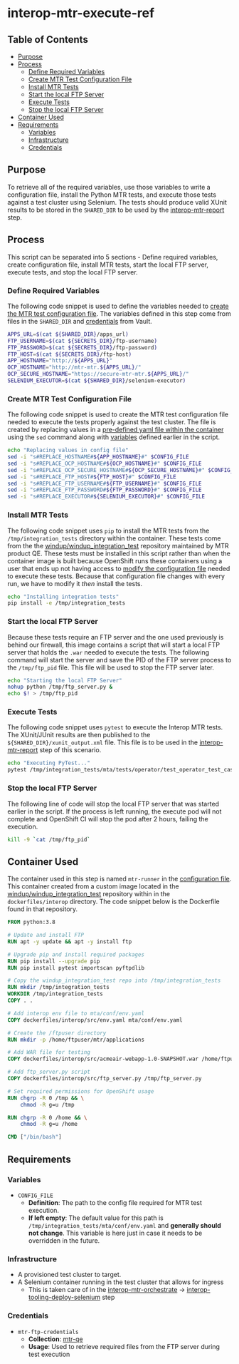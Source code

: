 # interop-mtr-execute-ref<!-- omit from toc -->

## Table of Contents<!-- omit from toc -->
- [Purpose](#purpose)
- [Process](#process)
  - [Define Required Variables](#define-required-variables)
  - [Create MTR Test Configuration File](#create-mtr-test-configuration-file)
  - [Install MTR Tests](#install-mtr-tests)
  - [Start the local FTP Server](#start-the-local-ftp-server)
  - [Execute Tests](#execute-tests)
  - [Stop the local FTP Server](#stop-the-local-ftp-server)
- [Container Used](#container-used)
- [Requirements](#requirements)
  - [Variables](#variables)
  - [Infrastructure](#infrastructure)
  - [Credentials](#credentials)


## Purpose

To retrieve all of the required variables, use those variables to write a configuration file, install the Python MTR tests, and execute those tests against a test cluster using Selenium. The tests should produce valid XUnit results to be stored in the `SHARED_DIR` to be used by the [interop-mtr-report](../report/README.md) step. 

## Process

This script can be separated into 5 sections - Define required variables, create configuration file, install MTR tests, start the local FTP server, execute tests, and stop the local FTP server.

### Define Required Variables

The following code snippet is used to define the variables needed to [create the MTR test configuration file](#create-mtr-test-configuration-file). The variables defined in this step come from files in the `SHARED_DIR` and [credentials](#credentials) from Vault.

```bash
APPS_URL=$(cat ${SHARED_DIR}/apps_url)
FTP_USERNAME=$(cat ${SECRETS_DIR}/ftp-username)
FTP_PASSWORD=$(cat ${SECRETS_DIR}/ftp-password)
FTP_HOST=$(cat ${SECRETS_DIR}/ftp-host)
APP_HOSTNAME="http://${APPS_URL}"
OCP_HOSTNAME="http://mtr-mtr.${APPS_URL}/"
OCP_SECURE_HOSTNAME="https://secure-mtr-mtr.${APPS_URL}/"
SELENIUM_EXECUTOR=$(cat ${SHARED_DIR}/selenium-executor)
```

### Create MTR Test Configuration File

The following code snippet is used to create the MTR test configuration file needed to execute the tests properly against the test cluster. The file is created by replacing values in a [pre-defined yaml file within the container](https://github.com/calebevans/windup_integration_test/blob/mtr/dockerfiles/interop/env.yaml) using the `sed` command along with [variables](#define-required-variables) defined earlier in the script.

```bash
echo "Replacing values in config file"
sed -i "s#REPLACE_HOSTNAME#${APP_HOSTNAME}#" $CONFIG_FILE
sed -i "s#REPLACE_OCP_HOSTNAME#${OCP_HOSTNAME}#" $CONFIG_FILE
sed -i "s#REPLACE_OCP_SECURE_HOSTNAME#${OCP_SECURE_HOSTNAME}#" $CONFIG_FILE
sed -i "s#REPLACE_FTP_HOST#${FTP_HOST}#" $CONFIG_FILE
sed -i "s#REPLACE_FTP_USERNAME#${FTP_USERNAME}#" $CONFIG_FILE
sed -i "s#REPLACE_FTP_PASSWORD#${FTP_PASSWORD}#" $CONFIG_FILE
sed -i "s#REPLACE_EXECUTOR#${SELENIUM_EXECUTOR}#" $CONFIG_FILE
```

### Install MTR Tests

The following code snippet uses `pip` to install the MTR tests from the `/tmp/integration_tests` directory within the container. These tests come from the the [windup/windup_integration_test](https://github.com/windup/windup_integration_test.git) repository maintained by MTR product QE. These tests must be installed in this script rather than when the container image is built because OpenShift runs these containers using a user that ends up not having access to [modify the configuration file](#create-mtr-test-configuration-file) needed to execute these tests. Because that configuration file changes with every run, we have to modify it *then* install the tests.

```bash
echo "Installing integration tests"
pip install -e /tmp/integration_tests
```

### Start the local FTP Server

Because these tests require an FTP server and the one used previously is behind our firewall, this image contains a script that will start a local FTP server that holds the `.war` needed to execute the tests. The following command will start the server and save the PID of the FTP server process to the `/tmp/ftp_pid` file. This file will be used to stop the FTP server later.

```bash
echo "Starting the local FTP Server"
nohup python /tmp/ftp_server.py &
echo $! > /tmp/ftp_pid
```

### Execute Tests

The following code snippet uses `pytest` to execute the Interop MTR tests. The XUnit/JUnit results are then published to the `${SHARED_DIR}/xunit_output.xml` file. This file is to be used in the [interop-mtr-report](../report/README.md) step of this scenario.

```bash
echo "Executing PyTest..."
pytest /tmp/integration_tests/mta/tests/operator/test_operator_test_cases.py -vv --reruns 4 --reruns-delay 10 --junitxml=${SHARED_DIR}/xunit_output.xml
```

### Stop the local FTP Server

The following line of code will stop the local FTP server that was started earlier in the script. If the process is left running, the execute pod will not complete and OpenShift CI will stop the pod after 2 hours, failing the execution.

```bash
kill -9 `cat /tmp/ftp_pid`
```

## Container Used

The container used in this step is named `mtr-runner` in the [configuration file](../../../../config/calebevans/calebevans-windup_integration_test-mtr.yaml). This container created from a custom image located in the [windup/windup_integration_test](https://github.com/windup/windup_integration_test.git) repository within in the `dockerfiles/interop` directory. The code snippet below is the Dockerfile found in that repository.

```Dockerfile
FROM python:3.8

# Update and install FTP
RUN apt -y update && apt -y install ftp

# Upgrade pip and install required packages
RUN pip install --upgrade pip
RUN pip install pytest importscan pyftpdlib

# Copy the windup_integration_test repo into /tmp/integration_tests
RUN mkdir /tmp/integration_tests
WORKDIR /tmp/integration_tests
COPY . .

# Add interop env file to mta/conf/env.yaml
COPY dockerfiles/interop/src/env.yaml mta/conf/env.yaml

# Create the /ftpuser directory
RUN mkdir -p /home/ftpuser/mtr/applications

# Add WAR file for testing
COPY dockerfiles/interop/src/acmeair-webapp-1.0-SNAPSHOT.war /home/ftpuser/mtr/applications/acmeair-webapp-1.0-SNAPSHOT.war

# Add ftp_server.py script
COPY dockerfiles/interop/src/ftp_server.py /tmp/ftp_server.py

# Set required permissions for OpenShift usage
RUN chgrp -R 0 /tmp && \
    chmod -R g=u /tmp

RUN chgrp -R 0 /home && \
    chmod -R g=u /home

CMD ["/bin/bash"]
```

## Requirements

### Variables

- `CONFIG_FILE`
  - **Definition**: The path to the config file required for MTR test execution.
  - **If left empty**: The default value for this path is `/tmp/integration_tests/mta/conf/env.yaml` and **generally should not change**. This variable is here just in case it needs to be overridden in the future.

### Infrastructure

- A provisioned test cluster to target.
- A Selenium container running in the test cluster that allows for ingress
  - This is taken care of in the [interop-mtr-orchestrate](../orchestrate/README.md) -> [interop-tooling-deploy-selenium](../../tooling/deploy-selenium/README.md) step

### Credentials

- `mtr-ftp-credentials`
  - **Collection**: [mtr-qe](https://vault.ci.openshift.org/ui/vault/secrets/kv/ddlist/selfservice/mtr-qe/)
  - **Usage**: Used to retrieve required files from the FTP server during test execution